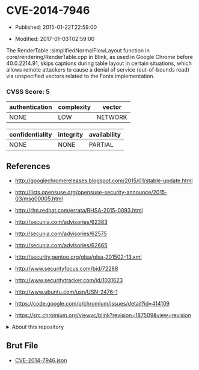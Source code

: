 # CVE-2014-7946

- Published: 2015-01-22T22:59:00

- Modified: 2017-01-03T02:59:00

The RenderTable::simplifiedNormalFlowLayout function in core/rendering/RenderTable.cpp in Blink, as used in Google Chrome before 40.0.2214.91, skips captions during table layout in certain situations, which allows remote attackers to cause a denial of service (out-of-bounds read) via unspecified vectors related to the Fonts implementation.

### CVSS Score: **5**

| authentication | complexity | vector |
| --- | --- | --- |
| NONE | LOW | NETWORK |

| confidentiality | integrity | availability |
| --- | --- | --- |
| NONE | NONE | PARTIAL |

## References

* http://googlechromereleases.blogspot.com/2015/01/stable-update.html

* http://lists.opensuse.org/opensuse-security-announce/2015-03/msg00005.html

* http://rhn.redhat.com/errata/RHSA-2015-0093.html

* http://secunia.com/advisories/62383

* http://secunia.com/advisories/62575

* http://secunia.com/advisories/62665

* http://security.gentoo.org/glsa/glsa-201502-13.xml

* http://www.securityfocus.com/bid/72288

* http://www.securitytracker.com/id/1031623

* http://www.ubuntu.com/usn/USN-2476-1

* https://code.google.com/p/chromium/issues/detail?id=414109

* https://src.chromium.org/viewvc/blink?revision=187509&view=revision

<details>
<summary>About this repository</summary> 

  This repository is part of the project [Live Hack CVE](https://github.com/Live-Hack-CVE). Main website can be found [www.live-hack.org](https://www.live-hack.org) 
  
  Made by [Sn0wAlice](https://github.com/Sn0wAlice) for the people that care about security and need to have a feed of the latest CVEs. Hope you enjoy it, don't forget to star the repo and follow me on [Twitter](https://twitter.com/Sn0wAlice) and [Github](https://github.com/Sn0wAlice). And that is my [personnal website](https://www.alice-snow.me/)

  - [Home Page](https://github.com/Live-Hack-CVE)
  - [Framework](https://github.com/Live-Hack-CVE/cve-framework)
  - [CVE database](https://github.com/Live-Hack-CVE/full_database)
  - [Changelog](https://github.com/Live-Hack-CVE/Changelog)
</details>

## Brut File

* [CVE-2014-7946.json](https://raw.githubusercontent.com/Live-Hack-CVE/full_database/main/cves/2014/CVE-2014-7946.json)

